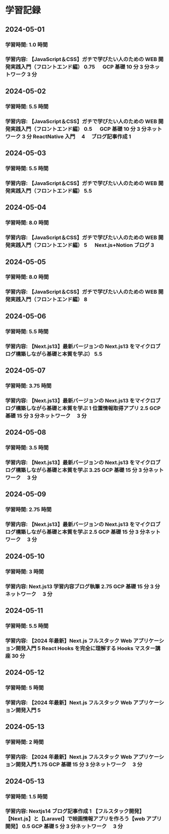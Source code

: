 # 学習記録

## 2024-05-01

### 学習時間: 1.0 時間

### 学習内容: 【JavaScript＆CSS】ガチで学びたい人のための WEB 開発実践入門（フロントエンド編） 0.75 　 GCP 基礎 10 分 3 分ネットワーク 3 分

## 2024-05-02

### 学習時間: 5.5 時間

### 学習内容: 【JavaScript＆CSS】ガチで学びたい人のための WEB 開発実践入門（フロントエンド編） 0.5 　 GCP 基礎 10 分 3 分ネットワーク 3 分 ReactNative 入門　 4 　ブログ記事作成 1

## 2024-05-03

### 学習時間: 5.5 時間

### 学習内容: 【JavaScript＆CSS】ガチで学びたい人のための WEB 開発実践入門（フロントエンド編） 5.5 　

## 2024-05-04

### 学習時間: 8.0 時間

### 学習内容: 【JavaScript＆CSS】ガチで学びたい人のための WEB 開発実践入門（フロントエンド編） 5 　 Next.js+Notion ブログ 3

## 2024-05-05

### 学習時間: 8.0 時間

### 学習内容: 【JavaScript＆CSS】ガチで学びたい人のための WEB 開発実践入門（フロントエンド編） 8

## 2024-05-06

### 学習時間: 5.5 時間

### 学習内容: 【Next.js13】最新バージョンの Next.js13 をマイクロブログ構築しながら基礎と本質を学ぶ） 5.5

## 2024-05-07

### 学習時間: 3.75 時間

### 学習内容: 【Next.js13】最新バージョンの Next.js13 をマイクロブログ構築しながら基礎と本質を学ぶ 1 位置情報取得アプリ 2.5 GCP 基礎 15 分 3 分ネットワーク　 3 分

## 2024-05-08

### 学習時間: 3.5 時間

### 学習内容: 【Next.js13】最新バージョンの Next.js13 をマイクロブログ構築しながら基礎と本質を学ぶ 3.25 GCP 基礎 15 分 3 分ネットワーク　 3 分

## 2024-05-09

### 学習時間: 2.75 時間

### 学習内容: 【Next.js13】最新バージョンの Next.js13 をマイクロブログ構築しながら基礎と本質を学ぶ 2.5 GCP 基礎 15 分 3 分ネットワーク　 3 分

## 2024-05-10

### 学習時間: 3 時間

### 学習内容: Next.js13 学習内容ブログ執筆 2.75 GCP 基礎 15 分 3 分ネットワーク　 3 分

## 2024-05-11

### 学習時間: 5.5 時間

### 学習内容: 【2024 年最新】Next.js フルスタック Web アプリケーション開発入門 5 React Hooks を完全に理解する Hooks マスター講座 30 分

## 2024-05-12

### 学習時間: 5 時間

### 学習内容: 【2024 年最新】Next.js フルスタック Web アプリケーション開発入門 5

## 2024-05-13

### 学習時間: 2 時間

### 学習内容: 【2024 年最新】Next.js フルスタック Web アプリケーション開発入門 1.75 GCP 基礎 15 分 3 分ネットワーク　 3 分

## 2024-05-13

### 学習時間: 1.5 時間

### 学習内容: Nextjs14 ブログ記事作成 1 【フルスタック開発】【Next.js】と【Laravel】で映画情報アプリを作ろう【web アプリ開発】 0.5 GCP 基礎 5 分 3 分ネットワーク　 3 分
